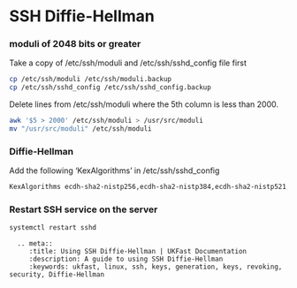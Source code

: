 # SSH Diffie-Hellman

### moduli of 2048 bits or greater
Take a copy of /etc/ssh/moduli and /etc/ssh/sshd_config file first

```bash
cp /etc/ssh/moduli /etc/ssh/moduli.backup
cp /etc/ssh/sshd_config /etc/ssh/sshd_config.backup
```

Delete lines from /etc/ssh/moduli where the 5th column is less than 2000.

```bash
awk '$5 > 2000' /etc/ssh/moduli > /usr/src/moduli
mv "/usr/src/moduli" /etc/ssh/moduli
```

### Diffie-Hellman
Add the following ‘KexAlgorithms’ in /etc/ssh/sshd_config
```bash
KexAlgorithms ecdh-sha2-nistp256,ecdh-sha2-nistp384,ecdh-sha2-nistp521,diffie-hellman-group14-sha1,diffie-hellman-group-exchange-sha1,diffie-hellman-group-exchange-sha256
```

### Restart SSH service on the server
```bash
systemctl restart sshd
```

```eval_rst
  .. meta::
     :title: Using SSH Diffie-Hellman | UKFast Documentation
     :description: A guide to using SSH Diffie-Hellman
     :keywords: ukfast, linux, ssh, keys, generation, keys, revoking, security, Diffie-Hellman
